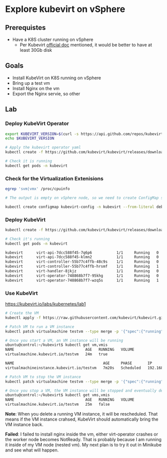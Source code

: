 # Explore kubevirt on vSphere

## Prerequistes

- Have a K8S cluster running on vSphere
  - Per Kubevirt [official doc](https://kubevirt.io/pages/cloud) mentioned, it would be better to have at least 30Gb disk

## Goals

- Install KubeVirt on K8S running on vSphere
- Bring up a test vm
- Install Nginx on the vm
- Export the Nginx servie, so other

## Lab

### Deploy KubeVirt Operator

``` bash
export KUBEVIRT_VERSION=$(curl -s https://api.github.com/repos/kubevirt/kubevirt/releases | grep tag_name | grep -v -- - | sort -V | tail -1 | awk -F':' '{print $2}' | sed 's/,//' | xargs)
echo $KUBEVIRT_VERSION

# Apply the kubevirt operator yaml
kubectl create -f https://github.com/kubevirt/kubevirt/releases/download/${KUBEVIRT_VERSION}/kubevirt-operator.yaml

# Check it is running
kubectl get pods -n kubevirt
```

### Check for the Virtualization Extenisions

``` bash
egrep 'svm|vmx' /proc/cpuinfo

# The output is empty on vSphere node, so we need to create ConfigMap so that KubeVirt uses emulation mode

kubectl create configmap kubevirt-config -n kubevirt --from-literal debug.useEmulation=true
```

### Deploy KubeVirt

``` bash
kubectl create -f https://github.com/kubevirt/kubevirt/releases/download/${KUBEVIRT_VERSION}/kubevirt-cr.yaml

# Check it's running
kubectl get pods -n kubevirt

kubevirt      virt-api-7dcc588f45-7q6p6           1/1     Running   0          4m33s
kubevirt      virt-api-7dcc588f45-klmn2           1/1     Running   0          4m33s
kubevirt      virt-controller-55b77c4ffb-48c9s    1/1     Running   0          4m7s
kubevirt      virt-controller-55b77c4ffb-hrsmf    1/1     Running   1          4m7s
kubevirt      virt-handler-8jkjz                  1/1     Running   0          4m7s
kubevirt      virt-operator-748868b7f7-95khg      1/1     Running   0          9m33s
kubevirt      virt-operator-748868b7f7-wzq5s      1/1     Running   1          9m33s
```

### Use KubeVirt

<https://kubevirt.io/labs/kubernetes/lab1>

``` bash
# Create the VM
kubectl apply -f https://raw.githubusercontent.com/kubevirt/kubevirt.github.io/master/labs/manifests/vm.yaml

# Patch VM to run a VM instance
kubectl patch virtualmachine testvm --type merge -p '{"spec":{"running":true}}'

# Once you start a VM, an VM instance will be running
ubuntu@control:~/kubevirt$ kubectl get vm,vmis
NAME                                AGE   RUNNING   VOLUME
virtualmachine.kubevirt.io/testvm   24m   true

NAME                                        AGE     PHASE       IP             NODENAME
virtualmachineinstance.kubevirt.io/testvm   7m20s   Scheduled   192.168.1.12   worker-0

# Patch VM to stop the VM instance
kubectl patch virtualmachine testvm --type merge -p '{"spec":{"running":false}}'

# Once you stop a VM, the VM instance will be stopped and eventually deleted
ubuntu@control:~/kubevirt$ kubectl get vms,vmis
NAME                                AGE   RUNNING   VOLUME
virtualmachine.kubevirt.io/testvm   25m   false
```

**Note**: When you delete a running VM instance, it will be rescheduled. That means if the VM instance crahsed, KubeVirt should automatically bring the VM instance back.

**Failed**: I failed to install nginx inside the vm, either virt-operator crashes or the worker node becomes NotReady. That is probably because I am running it inside of my VM node (nested vm). My next plan is to try it out in Minikube and see what will happen.
